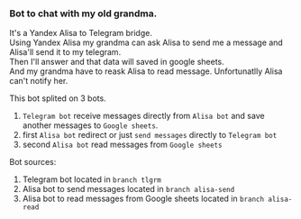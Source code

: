 ### Bot to chat with my old grandma.
It's a Yandex Alisa to Telegram bridge.<br>
Using Yandex Alisa my grandma can ask Alisa to send me a message and Alisa'll send it to my telegram.<br> 
Then I'll answer and that data will saved in google sheets.<br> 
And my grandma have to reask Alisa to read message. Unfortunatlly Alisa can't notify her.

This bot splited on 3 bots.
1. `Telegram bot` receive messages directly from `Alisa bot` and save another messages to `Google sheets`.
2. first `Alisa bot` redirect or just `send messages` directly to `Telegram bot`
3. second `Alisa bot` read messages from `Google sheets`

Bot sources:
1. Telegram bot located in `branch tlgrm`
2. Alisa bot to send messages located in `branch alisa-send`
3. Alisa bot to read messages from Google sheets located in `branch alisa-read`